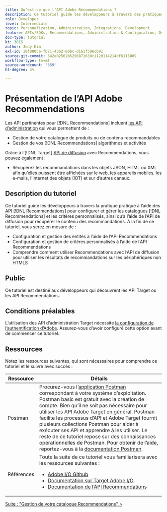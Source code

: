 ```yaml
---
title: Qu’est-ce que l’API Adobe Recommendations ?
description: Ce tutoriel guide les développeurs à travers des pratiques pratiques pratiques à l’aide des API Recommendations d’Adobe Target pour configurer et gérer des catalogues Recommendations et des critères personnalisés, ainsi qu’à l’aide de l’API de diffusion pour récupérer le contenu des recommandations.
role: Developer
level: Intermediate
topic: Personalization, Administration, Integrations, Development
feature: APIs/SDKs, Recommendations, Administration & Configuration, Overview
doc-type: tutorial
kt: 3815
author: Judy Kim
exl-id: 10f80056-fb71-4362-86bc-d161f596cb91
source-git-commit: 342e02562b5296871638c1120114214df6115809
workflow-type: tm+mt
source-wordcount: '359'
ht-degree: 3%

---
```


# Présentation de l’API Adobe Recommendations

Les API pertinentes pour [!DNL Recommendations] incluent [les API d’administration](https://experienceleague.adobe.com/docs/target/using/apis/api-overview.html?lang=en) qui vous permettent de :

* Gestion de votre catalogue de produits ou de contenu recommandables
* Gestion de vos [!DNL Recommendations] algorithmes et activités

Grâce à l’[!DNL Target] [API de diffusion](https://experienceleague.adobe.com/docs/target/using/apis/api-overview.html?lang=en) avec Recommendations, vous pouvez également :

* Récupérez les recommandations dans les objets JSON, HTML ou XML afin qu’elles puissent être affichées sur le web, les appareils mobiles, les e-mails, l’Internet des objets (IOT) et sur d’autres canaux.

## Description du tutoriel

Ce tutoriel guide les développeurs à travers la pratique pratique à l’aide des API [!DNL Recommendations] pour configurer et gérer les catalogues [!DNL Recommendations] et les critères personnalisés, ainsi qu’à l’aide de l’API de diffusion pour récupérer le contenu des recommandations. À la fin de ce tutoriel, vous serez en mesure de :

* Configuration et gestion des entités à l’aide de l’API Recommendations
* Configuration et gestion de critères personnalisés à l’aide de l’API Recommendations
* Comprendre comment utiliser Recommendations avec l’API de diffusion pour utiliser les résultats de recommandations sur les périphériques non HTMLS

## Public

Ce tutoriel est destiné aux développeurs qui découvrent les API Target ou les API Recommendations.

## Conditions préalables

L’utilisation des API d’administration Target nécessite [la configuration de l’authentification d’Adobe](../apis/configure-io-target-integration.md). Assurez-vous d’avoir configuré cette option avant de commencer ce tutoriel.

## Ressources

Notez les ressources suivantes, qui sont nécessaires pour comprendre ce tutoriel et le suivre avec succès :

| Ressource | Détails |
| --- | --- |
| Postman | Procurez-vous l’[application Postman](https://www.postman.com/downloads/) correspondant à votre système d’exploitation. Postman basic est gratuit avec la création de compte. Bien qu’il ne soit pas nécessaire pour utiliser les API Adobe Target en général, Postman facilite les processus d’API et Adobe Target fournit plusieurs collections Postman pour aider à exécuter ses API et apprendre à les utiliser. Le reste de ce tutoriel repose sur des connaissances opérationnelles de Postman. Pour obtenir de l’aide, reportez-vous à la [documentation Postman](https://learning.getpostman.com/). |
| Références | Toute la suite de ce tutoriel vous familiarisera avec les ressources suivantes :<UL><li>[Adobe I/O Github](https://github.com/adobeio)</li><li>[Documentation sur Target Adobe I/O](https://developers.adobetarget.com/api/#introduction)</li><li>[Documentation de l’API Recommendations](https://developers.adobetarget.com/api/recommendations/)</li></ul> |

[Suite : &quot;Gestion de votre catalogue Recommendations&quot; >](manage-catalog.md)
